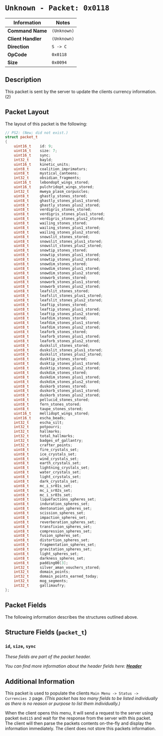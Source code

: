 # `Unknown - Packet: 0x0118`

| Information               | Notes |
|---                        |---    |
| **Command Name**          | `(Unknown)` |
| **Client Handler**        | `(Unknown)` |
| **Direction**             | `S -> C` |
| **OpCode**                | `0x0118` |
| **Size**                  | `0x0094` |

## Description

This packet is sent by the server to update the clients currency information. (2)

## Packet Layout

The layout of this packet is the following:

```cpp
// PS2: (New; did not exist.)
struct packet_t
{
    uint16_t    id: 9;
    uint16_t    size: 7;
    uint16_t    sync;
    int32_t     bayld;
    uint16_t    kinetic_units;
    uint8_t     coalition_imprimaturs;
    uint8_t     mystical_canteens;
    int32_t     obsidian_fragments;
    uint16_t    lebondopt_wings_stored;
    uint16_t    pulchridopt_wings_stored;
    int32_t     mweya_plasm_corpuscles;
    uint8_t     ghastly_stones_stored;
    uint8_t     ghastly_stones_plus1_stored;
    uint8_t     ghastly_stones_plus2_stored;
    uint8_t     verdigris_stones_stored;
    uint8_t     verdigris_stones_plus1_stored;
    uint8_t     verdigris_stones_plus2_stored;
    uint8_t     wailing_stones_stored;
    uint8_t     wailing_stones_plus1_stored;
    uint8_t     wailing_stones_plus2_stored;
    uint8_t     snowslit_stones_stored;
    uint8_t     snowslit_stones_plus1_stored;
    uint8_t     snowslit_stones_plus2_stored;
    uint8_t     snowtip_stones_stored;
    uint8_t     snowtip_stones_plus1_stored;
    uint8_t     snowtip_stones_plus2_stored;
    uint8_t     snowdim_stones_stored;
    uint8_t     snowdim_stones_plus1_stored;
    uint8_t     snowdim_stones_plus2_stored;
    uint8_t     snoworb_stones_stored;
    uint8_t     snoworb_stones_plus1_stored;
    uint8_t     snoworb_stones_plus2_stored;
    uint8_t     leafslit_stones_stored;
    uint8_t     leafslit_stones_plus1_stored;
    uint8_t     leafslit_stones_plus2_stored;
    uint8_t     leaftip_stones_stored;
    uint8_t     leaftip_stones_plus1_stored;
    uint8_t     leaftip_stones_plus2_stored;
    uint8_t     leafdim_stones_stored;
    uint8_t     leafdim_stones_plus1_stored;
    uint8_t     leafdim_stones_plus2_stored;
    uint8_t     leaforb_stones_stored;
    uint8_t     leaforb_stones_plus1_stored;
    uint8_t     leaforb_stones_plus2_stored;
    uint8_t     duskslit_stones_stored;
    uint8_t     duskslit_stones_plus1_stored;
    uint8_t     duskslit_stones_plus2_stored;
    uint8_t     dusktip_stones_stored;
    uint8_t     dusktip_stones_plus1_stored;
    uint8_t     dusktip_stones_plus2_stored;
    uint8_t     duskdim_stones_stored;
    uint8_t     duskdim_stones_plus1_stored;
    uint8_t     duskdim_stones_plus2_stored;
    uint8_t     duskorb_stones_stored;
    uint8_t     duskorb_stones_plus1_stored;
    uint8_t     duskorb_stones_plus2_stored;
    uint8_t     pellucid_stones_stored;
    uint8_t     fern_stones_stored;
    uint8_t     taupe_stones_stored;
    uint16_t    mellidopt_wings_stored;
    uint16_t    escha_beads;
    int32_t     escha_silt;
    int32_t     potpourri;
    int32_t     hallmarks;
    int32_t     total_hallmarks;
    int32_t     badges_of_gallantry;
    int32_t     crafter_points;
    uint8_t     fire_crystals_set;
    uint8_t     ice_crystals_set;
    uint8_t     wind_crystals_set;
    uint8_t     earth_crystals_set;
    uint8_t     lightning_crystals_set;
    uint8_t     water_crystals_set;
    uint8_t     light_crystals_set;
    uint8_t     dark_crystals_set;
    uint8_t     mc_i_sr01s_set;
    uint8_t     mc_i_sr02s_set;
    uint8_t     mc_i_sr03s_set;
    uint8_t     liquefactions_spheres_set;
    uint8_t     induration_spheres_set;
    uint8_t     dentonation_spheres_set;
    uint8_t     scission_spheres_set;
    uint8_t     impaction_spheres_set;
    uint8_t     reverberation_spheres_set;
    uint8_t     transfixion_spheres_set;
    uint8_t     compression_spheres_set;
    uint8_t     fusion_spheres_set;
    uint8_t     distortion_spheres_set;
    uint8_t     fragmentation_spheres_set;
    uint8_t     gravitation_spheres_set;
    uint8_t     light_spheres_set;
    uint8_t     darkness_spheres_set;
    uint8_t     padding00[3];
    int32_t     silver_aman_vouchers_stored;
    int32_t     domain_points;
    int32_t     domain_points_earned_today;
    int32_t     mog_segments;
    int32_t     gallimaufry;
};
```

## Packet Fields

The following information describes the structures outlined above.

## Structure Fields (`packet_t`)

### `id`, `size`, `sync`

_These fields are part of the packet header._

_You can find more information about the header fields here: [**Header**](/world/HEADER.md)_

## Additional Information

This packet is used to populate the clients `Main Menu -> Status -> Currencies 2` page. _(This packet has too many fields to be listed individually as there is no reason or purpose to list them individually.)_

When the client opens this menu, it will send a request to the server using packet `0x0115` and wait for the response from the server with this packet. The client will then parse the packets contents on-the-fly and display the information immediately. The client does not store this packets information.
